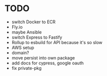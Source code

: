 # TODO

- switch Docker to ECR
- Fly.io
- maybe Ansible
- switch Express to Fastify
- Rollup to esbuild for API because it's so slow
- AWS setup
- domain?
- move persist into own package
- add docs for cypress, google oauth
- fix private-pkg

